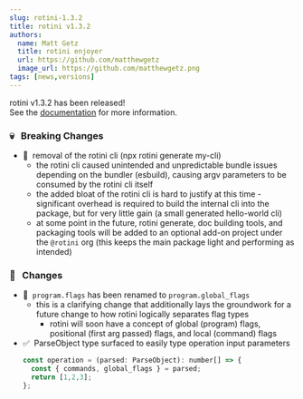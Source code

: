 ```yaml
---
slug: rotini-1.3.2
title: rotini v1.3.2
authors:
  name: Matt Getz
  title: rotini enjoyer
  url: https://github.com/matthewgetz
  image_url: https://github.com/matthewgetz.png
tags: [news,versions]
---
```


rotini v1.3.2 has been released!  
See the [documentation](/docs/1.3.2) for more information.  

### 💀&nbsp;&nbsp;&nbsp;Breaking Changes
- 🍝&nbsp;&nbsp;removal of the rotini cli (npx rotini generate my-cli)
  - the rotini cli caused unintended and unpredictable bundle issues depending on the bundler (esbuild), causing argv parameters to be consumed by the rotini cli itself
  - the added bloat of the rotini cli is hard to justify at this time - significant overhead is required to build the internal cli into the package, but for very little gain (a small generated hello-world cli)
  - at some point in the future, rotini generate, doc building tools, and packaging tools will be added to an optional add-on project under the `@rotini` org (this keeps the main package light and performing as intended)

### 🔧&nbsp;&nbsp;&nbsp;Changes
- 🚨&nbsp;&nbsp;`program.flags` has been renamed to `program.global_flags`
  - this is a clarifying change that additionally lays the groundwork for a future change to how rotini logically separates flag types
    - rotini will soon have a concept of global (program) flags, positional (first arg passed) flags, and local (command) flags
- ✅&nbsp;&nbsp;ParseObject type surfaced to easily type operation input parameters
  ```js
  const operation = (parsed: ParseObject): number[] => {
    const { commands, global_flags } = parsed;
    return [1,2,3];
  };
  ```
